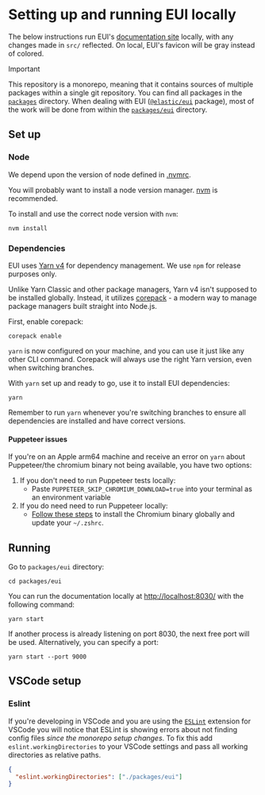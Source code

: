 # Setting up and running EUI locally

The below instructions run EUI's [documentation site](https://eui.elastic.co/) locally, with any changes made in `src/` reflected. On local, EUI's favicon will be gray instead of colored.

> [!IMPORTANT]
> This repository is a monorepo, meaning that it contains sources of multiple packages within a single git repository. You can find all packages in the [`packages`](../../packages) directory.
> When dealing with EUI ([`@elastic/eui`](https://www.npmjs.com/package/@elastic/eui) package), most of the work will be done from within the [`packages/eui`](../../packages/eui) directory.

## Set up

### Node

We depend upon the version of node defined in [.nvmrc](../../.nvmrc).

You will probably want to install a node version manager. [nvm](https://github.com/nvm-sh/nvm) is recommended.

To install and use the correct node version with `nvm`:

```shell
nvm install
```

### Dependencies

EUI uses [Yarn v4](https://yarnpkg.com/getting-started/install) for dependency management. We use `npm` for release purposes only.

Unlike Yarn Classic and other package managers, Yarn v4 isn't supposed to be installed globally.
Instead, it utilizes [corepack](https://nodejs.org/api/corepack.html) - a modern way to manage package managers built straight into Node.js.

First, enable corepack:
```shell
corepack enable
```

`yarn` is now configured on your machine, and you can use it just like any other CLI command.
Corepack will always use the right Yarn version, even when switching branches.

With `yarn` set up and ready to go, use it to install EUI dependencies:

```shell
yarn
```

Remember to run `yarn` whenever you're switching branches to ensure all dependencies are installed and have correct versions.

#### Puppeteer issues

If you're on an Apple arm64 machine and receive an error on `yarn` about Puppeteer/the chromium binary not being available, you have two options:

1. If you don't need to run Puppeteer tests locally:
   - Paste `PUPPETEER_SKIP_CHROMIUM_DOWNLOAD=true` into your terminal as an environment variable
2. If you do need need to run Puppeteer locally:
   - [Follow these steps](https://github.com/puppeteer/puppeteer/issues/6622#issuecomment-787912758) to install the Chromium binary globally and update your `~/.zshrc`.

## Running

Go to `packages/eui` directory:

```shell
cd packages/eui
```

You can run the documentation locally at [http://localhost:8030/](http://localhost:8030/) with the following command:

```shell
yarn start
```

If another process is already listening on port 8030, the next free port will be used. Alternatively, you can specify a port:

```shell
yarn start --port 9000
```

## VSCode setup

### Eslint

If you're developing in VSCode and you are using the [`ESLint`](https://marketplace.visualstudio.com/items?itemName=dbaeumer.vscode-eslint) extension for VSCode you will notice that ESLint is showing errors about not finding config files _since the monorepo setup changes_.
To fix this add `eslint.workingDirectories` to your VSCode settings and pass all working directories as relative paths.

```json
{
  "eslint.workingDirectories": ["./packages/eui"]
}
```

